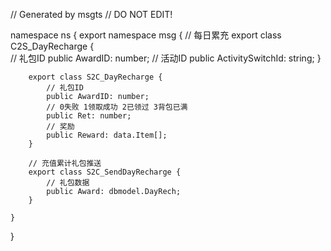 // Generated by msgts
// DO NOT EDIT!

namespace ns {
	export namespace msg {
		// 每日累充
		export class C2S_DayRecharge {	
			// 礼包ID
			public AwardID: number; 
			// 活动ID
			public ActivitySwitchId: string; 
		}
		
		
		export class S2C_DayRecharge {	
			// 礼包ID
			public AwardID: number; 
			// 0失败 1领取成功 2已领过 3背包已满
			public Ret: number; 
			// 奖励
			public Reward: data.Item[]; 
		}
		
		// 充值累计礼包推送
		export class S2C_SendDayRecharge {	
			// 礼包数据
			public Award: dbmodel.DayRech; 
		}
		
	}
}
